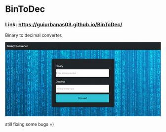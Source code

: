 # BinToDec

### Link: https://guiurbanas03.github.io/BinToDec/
Binary to decimal converter.

![](images/bin-converter.PNG)

still fixing some bugs =)

